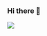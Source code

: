 ### Hi there 👋

![](https://github-readme-stats.vercel.app/api?username=open-jj&show_icons=true&theme=dracula)
